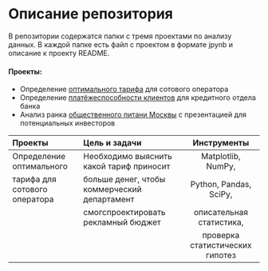 # Описание репозитория
В репозитории содержатся папки с тремя проектами по анализу данных. В каждой папке есть файл с проектом в формате jpynb и описание  к проекту README. 

#### Проекты:

- Определение [оптимального тарифа](https://github.com/nilnovikov/projects/tree/main/проект%20оптимальный%20тариф) для сотового оператора
- Определение [платёжеспособности клиентов](https://github.com/nilnovikov/projects/tree/main/проект%20платёжеспособность) для кредитного отдела банка
- Анализ ранка [общественного питани Москвы](https://github.com/nilnovikov/projects/tree/main/проект%20по%20общепиту%20Москвы) с презентацией для потенциальных инвесторов

Проекты                       | Цель и задачи                                  | Инструменты
:---------------------------- | :--------------------------------------------  | :---------------------------------:
Определение оптимального      | Необходимо выяснить какой тариф приносит       | Matplotlib, NumPy,     
тарифа для сотового оператора | больше денег, чтобы коммерческий департамент   | Python, Pandas, SciPy,
                              | смогспроектировать рекламный бюджет| описательная статистика,
                              |                                                | проверка статистических гипотез
